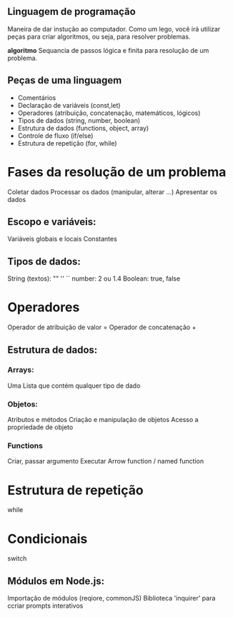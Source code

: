 ## Linguagem de programação

 Maneira de dar instução ao computador.
 Como  um lego, você irá utilizar peças para criar algoritmos, ou seja, para resolver problemas.

**algoritmo** 
 Sequancia de passos lógica e finita para resolução de um problema.

## Peças de uma linguagem

 - Comentários
 - Declaração de variáveis (const,let)
 - Operadores (atribuição, concatenação, matemáticos, lógicos)
 - Tipos de dados (string, number, boolean)
 - Estrutura de dados (functions, object, array)
 - Controle de fluxo (if/else)
 - Estrutura de repetição (for, while)

# Fases da resolução de um problema

 Coletar dados
 Processar os dados (manipular, alterar ...)
 Apresentar os dados

## Escopo e variáveis:

 Variáveis globais e locais
 Constantes

## Tipos de dados:

 String (textos): "" '' ``
 number: 2 ou 1.4
 Boolean: true, false
 
# Operadores
  
  Operador de atribuição de valor =
  Operador de concatenação +

## Estrutura de dados:

### Arrays:

 Uma Lista que contém qualquer tipo de dado

### Objetos: 
 Atributos e métodos
 Criação e manipulação de objetos
 Acesso a propriedade de objeto

### Functions
 Criar, passar argumento
 Executar
 Arrow function / named function

# Estrutura de repetição

  while

# Condicionais

 switch

## Módulos em Node.js:
 
 Importação de módulos (reqiore, commonJS)
 Biblioteca 'inquirer' para ccriar prompts interativos
